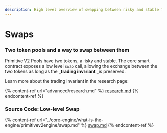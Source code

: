 ```yaml
---
description: High level overview of swapping between risky and stable tokens in the Engine
---
```


# Swaps

### Two token pools and a way to swap between them

Primitive V2 Pools have two tokens, a risky and stable. The core smart contract exposes a low level `swap` call, allowing the exchange between the two tokens as long as the _**trading invariant** _is preserved.

Learn more about the trading invariant in the research page:

{% content-ref url="advanced/research.md" %}
[research.md](advanced/research.md)
{% endcontent-ref %}

### Source Code: Low-level Swap 

{% content-ref url="../core-engine/what-is-the-engine/primitivev2engine/swap.md" %}
[swap.md](../core-engine/what-is-the-engine/primitivev2engine/swap.md)
{% endcontent-ref %}





